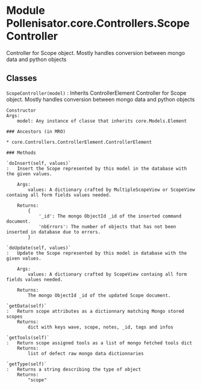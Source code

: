 Module Pollenisator.core.Controllers.ScopeController
====================================================
Controller for Scope object. Mostly handles conversion between mongo data and python objects

Classes
-------

`ScopeController(model)`
:   Inherits ControllerElement
    Controller for Scope object. Mostly handles conversion between mongo data and python objects
    
    Constructor
    Args:
        model: Any instance of classe that inherits core.Models.Element

    ### Ancestors (in MRO)

    * core.Controllers.ControllerElement.ControllerElement

    ### Methods

    `doInsert(self, values)`
    :   Insert the Scope represented by this model in the database with the given values.
        
        Args:
            values: A dictionary crafted by MultipleScopeView or ScopeView containg all form fields values needed.
        
        Returns:
            {
                '_id': The mongo ObjectId _id of the inserted command document.
                'nbErrors': The number of objects that has not been inserted in database due to errors.
            }

    `doUpdate(self, values)`
    :   Update the Scope represented by this model in database with the given values.
        
        Args:
            values: A dictionary crafted by ScopeView containg all form fields values needed.
        
        Returns:
            The mongo ObjectId _id of the updated Scope document.

    `getData(self)`
    :   Return scope attributes as a dictionnary matching Mongo stored scopes
        Returns:
            dict with keys wave, scope, notes, _id, tags and infos

    `getTools(self)`
    :   Return scope assigned tools as a list of mongo fetched tools dict
        Returns:
            list of defect raw mongo data dictionnaries

    `getType(self)`
    :   Returns a string describing the type of object
        Returns:
            "scope"